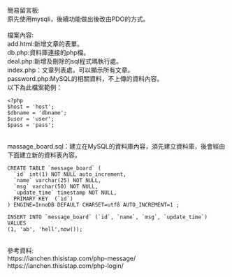 簡易留言板:<br>
原先使用mysqli，後續功能做出後改由PDO的方式。<br>
<br>
檔案內容:<br>
add.html:新增文章的表單。<br>
db.php:資料庫連接的php檔。<br>
deal.php:新增及刪除的sql程式瑪執行處。<br>
index.php：文章列表處，可以顯示所有文章。<br>
password.php:MySQL的相關資料，不上傳的資料內容。<br>
以下為此檔案範例：<br>
~~~
<?php
$host = 'host';
$dbname = 'dbname';
$user = 'user';
$pass = 'pass';
~~~
<br>
massage_board.sql：建立在MySQL的資料庫內容，須先建立資料庫，後會經由下面建立新的資料表內容。<br>

~~~
CREATE TABLE `message_board` (
  `id` int(1) NOT NULL auto_increment,
  `name` varchar(25) NOT NULL,
  `msg` varchar(50) NOT NULL,
  `update_time` timestamp NOT NULL,
  PRIMARY KEY  (`id`)
) ENGINE=InnoDB DEFAULT CHARSET=utf8 AUTO_INCREMENT=1 ;

INSERT INTO `message_board` (`id`, `name`, `msg`, `update_time`) VALUES
(1, 'ab', 'hell',now());
~~~
<br>
參考資料:<br>
https://ianchen.thisistap.com/php-message/<br>
https://ianchen.thisistap.com/php-login/